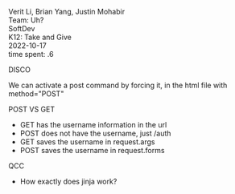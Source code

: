 Verit Li, Brian Yang, Justin Mohabir  
Team: Uh?  
SoftDev  
K12: Take and Give  
2022-10-17  
time spent: .6  

DISCO

We can activate a post command by forcing it, in the html file with method="POST"

POST VS GET
 - GET has the username information in the url
 - POST does not have the username, just /auth
 - GET saves the username in request.args
 - POST saves the username in request.forms

QCC
- How exactly does jinja work?
